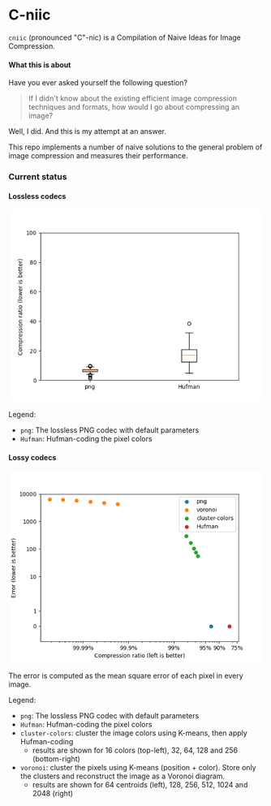 # C-niic

`cniic` (pronounced "C"-nic) is a Compilation of Naive Ideas for Image Compression.

#### What this is about

Have you ever asked yourself the following question?

> If I didn't know about the existing efficient image compression techniques and formats, how would I go about compressing an image?

Well, I did. And this is my attempt at an answer.

This repo implements a number of naive solutions to the general problem of image compression and measures their performance.

### Current status

#### Lossless codecs

![Lossless codecs](lossless_status.png)

Legend:
* `png`: The lossless PNG codec with default parameters
* `Hufman`: Hufman-coding the pixel colors

#### Lossy codecs

![Lossy codecs](lossy_status.png)

The error is computed as the mean square error of each pixel in every image.

Legend:
* `png`: The lossless PNG codec with default parameters
* `Hufman`: Hufman-coding the pixel colors
* `cluster-colors`: cluster the image colors using K-means, then apply Hufman-coding
  * results are shown for 16 colors (top-left), 32, 64, 128 and 256 (bottom-right)
* `voronoi`: cluster the pixels using K-means (position + color). Store only the clusters and reconstruct the image as a Voronoi diagram.
  * results are shown for 64 centroids (left), 128, 256, 512, 1024 and 2048 (right)
